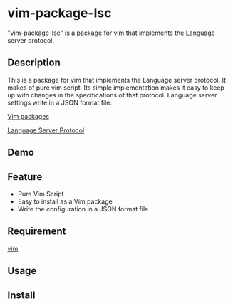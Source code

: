 # vim-package-lsc

"vim-package-lsc" is a package for vim that implements the Language server protocol.


## Description
This is a package for vim that implements the Language server protocol. It makes of pure vim script. Its simple implementation makes it easy to keep up with changes in the specifications of that protocol. Language server settings write in a JSON format file.

[Vim packages](https://vimhelp.org/repeat.txt.html#packages)

[Language Server Protocol](https://microsoft.github.io/language-server-protocol/)


## Demo


## Feature
- Pure Vim Script
- Easy to install as a Vim package
- Write the configuration in a JSON format file


## Requirement
[vim](https://www.vim.org/)


## Usage


## Install

